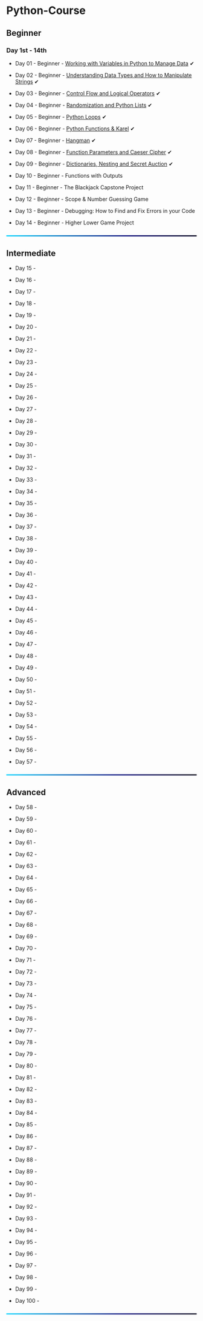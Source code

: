 # Python-Course

## Beginner

### Day 1st - 14th

- Day 01 - Beginner - [Working with Variables in Python to Manage Data](https://github.com/fismael21/Python-Course/tree/master/Beginner/Section_01_Day_01_Beginner_Working_with_Variables_in_Python_to_Manage_Data) ✔

- Day 02 - Beginner - [Understanding Data Types and How to Manipulate Strings](https://github.com/fismael21/Python-Course/tree/master/Beginner/Section_02_Day_02_Beginner_Understanding_Data_Types_and_How_to_Manipulate_Strings) ✔

- Day 03 - Beginner - [Control Flow and Logical Operators](https://github.com/fismael21/Python-Course/tree/master/Beginner/Section_03_Day_03_Beginner_Control_Flow_and_Logical_Operators) ✔

- Day 04 - Beginner - [Randomization and Python Lists](https://github.com/fismael21/Python-Course/tree/master/Beginner/Section_04_Day_04_Beginner_Randomization_and_Python_Lists) ✔

- Day 05 - Beginner - [Python Loops](https://github.com/fismael21/Python-Course/tree/master/Beginner/Section_05_Day_05_Beginner_Python_Loops) ✔

- Day 06 - Beginner - [Python Functions & Karel](https://github.com/fismael21/Python-Course/tree/master/Beginner/Section_06_Day_06_Beginner_Python_Functions_and_Karel) ✔

- Day 07 - Beginner - [Hangman](https://github.com/fismael21/Python-Course/tree/master/Beginner/Section_07_Day_07_Beginner_Hangman) ✔

- Day 08 - Beginner - [Function Parameters and Caeser Cipher](https://github.com/fismael21/Python-Course/tree/master/Beginner/Section_08_Day_08_Beginner_Function_Parameters_and_Caesar_Cipher) ✔

- Day 09 - Beginner - [Dictionaries, Nesting and Secret Auction](https://github.com/fismael21/Python-Course/tree/master/Beginner/Section_09_Day_09_Beginner_Dictionaries_Nesting_and_the_Secret_Auction) ✔

- Day 10 - Beginner - Functions with Outputs

- Day 11 - Beginner - The Blackjack Capstone Project

- Day 12 - Beginner - Scope & Number Guessing Game

- Day 13 - Beginner - Debugging: How to Find and Fix Errors in your Code

- Day 14 - Beginner - Higher Lower Game Project

![BackGround](img/Line.png)

## Intermediate

- Day 15 -

- Day 16 -

- Day 17 -

- Day 18 -

- Day 19 -

- Day 20 -

- Day 21 -

- Day 22 -

- Day 23 -

- Day 24 -

- Day 25 -

- Day 26 -

- Day 27 -

- Day 28 -

- Day 29 -

- Day 30 -

- Day 31 -

- Day 32 -

- Day 33 -

- Day 34 -

- Day 35 -

- Day 36 -

- Day 37 -

- Day 38 -

- Day 39 -

- Day 40 -

- Day 41 -

- Day 42 -

- Day 43 -

- Day 44 -

- Day 45 -

- Day 46 -

- Day 47 -

- Day 48 -

- Day 49 -

- Day 50 -

- Day 51 -

- Day 52 -

- Day 53 -

- Day 54 -

- Day 55 -

- Day 56 -

- Day 57 -

![BackGround](img/Line.png)

## Advanced

- Day 58 -

- Day 59 -

- Day 60 -

- Day 61 -

- Day 62 -

- Day 63 -

- Day 64 -

- Day 65 -

- Day 66 -

- Day 67 -

- Day 68 -

- Day 69 -

- Day 70 -

- Day 71 -

- Day 72 -

- Day 73 -

- Day 74 -

- Day 75 -

- Day 76 -

- Day 77 -

- Day 78 -

- Day 79 -

- Day 80 -

- Day 81 -

- Day 82 -

- Day 83 -

- Day 84 -

- Day 85 -

- Day 86 -

- Day 87 -

- Day 88 -

- Day 89 -

- Day 90 -

- Day 91 -

- Day 92 -

- Day 93 -

- Day 94 -

- Day 95 -

- Day 96 -

- Day 97 -

- Day 98 -

- Day 99 -

- Day 100 -

![BackGround](img/Line.png)
